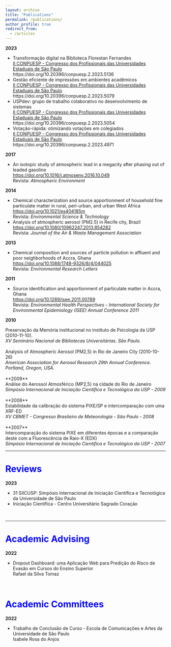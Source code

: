 ```yaml
---
layout: archive
title: "Publications"
permalink: /publications/
author_profile: true
redirect_from:
  - /articles
---
```


**2023**
<ul>
 <li>
   Transformação digital na Biblioteca Florestan Fernandes
   <br><a href="https://econtents.bc.unicamp.br/eventos/index.php/conpuesp/article/view/5136">
    II CONPUESP - Congresso dos Profissionais das Universidades Estaduais de São Paulo
    </a>
    <br>https://doi.org/10.20396/conpuesp.2.2023.5136
    <a href="{{base_path}}/files/publications/2023/5136.pdf"><i class="fa fa-file-pdf"></i></a>
 </li>
  <li>
   Gestão eficiente de impressões em ambientes acadêmicos 
   <br><a href="https://econtents.bc.unicamp.br/eventos/index.php/conpuesp/article/view/5079/">
    II CONPUESP - Congresso dos Profissionais das Universidades Estaduais de São Paulo
    </a>
    <br>https://doi.org/10.20396/conpuesp.2.2023.5079
    <a href="{{base_path}}/files/publications/2023/5079.pdf"><i class="fa fa-file-pdf"></i></a>
 </li>
  <li>
   USPdev: grupo de trabalho colaborativo no desenvolvimento de sistemas 
   <br><a href="https://econtents.bc.unicamp.br/eventos/index.php/conpuesp/article/view/5054">
    II CONPUESP - Congresso dos Profissionais das Universidades Estaduais de São Paulo
    </a>
    <br>https://doi.org/10.20396/conpuesp.2.2023.5054
    <a href="{{base_path}}/files/publications/2023/5054.pdf"><i class="fa fa-file-pdf"></i></a>
 </li>
  <li>
   Votação-rápida: otimizando votações em colegiados 
   <br><a href="https://econtents.bc.unicamp.br/eventos/index.php/conpuesp/article/view/4971">
    II CONPUESP - Congresso dos Profissionais das Universidades Estaduais de São Paulo
    </a>
    <br>https://doi.org/10.20396/conpuesp.2.2023.4971
    <a href="{{base_path}}/files/publications/2023/4971.pdf"><i class="fa fa-file-pdf"></i></a>
 </li>
</ul>

**2017**
<ul>
 <li>
   An isotopic study of atmospheric lead in a megacity after phasing out of leaded gasoline
   <br><a href="https://doi.org/10.1016/j.atmosenv.2016.10.049"> https://doi.org/10.1016/j.atmosenv.2016.10.049</a>
   <br>Revista: <i>Atmospheric Environment</i>

 </li>
</ul>

**2014**
<ul>

 <li>
  Chemical characterization and source apportionment of household fine particulate matter in rural, peri-urban, and urban West Africa
   <br><a href="https://doi.org/10.1021/es404185m"> https://doi.org/10.1021/es404185m</a>
   <br>Revista: <i>Environmental Science & Technology</i>
 </li>

 <li>
   Analysis of atmospheric aerosol (PM2.5) in Recife city, Brazil
  <br> <a href="https://doi.org/10.1080/10962247.2013.854282"> https://doi.org/10.1080/10962247.2013.854282</a>   
  <br>Revista: <i>Journal of the Air & Waste Management Association</i> 
 </li>

</ul>

**2013**
<ul>
 <li>
   Chemical composition and sources of particle pollution in affluent and poor neighborhoods of Accra, Ghana
    <br><a href="https://doi.org/10.1088/1748-9326/8/4/044025"> https://doi.org/10.1088/1748-9326/8/4/044025</a>
    <br>Revista: <i>Environmental Research Letters</i>
 </li>
</ul>


**2011**
<ul>
  <li>Source identification and apportionment of particulate matter in Accra, Ghana
     <a href="{{base_path}}/files/publications/2011/isee.pdf"><i class="fa fa-file-pdf"></i></a>
     <br><a href="https://doi.org/10.1289/isee.2011.00789"> https://doi.org/10.1289/isee.2011.00789</a>
     <br>Revista: <i> Environmental Health Perspectives - International Society for Environmental Epidemiology (ISEE) Annual Conference 2011 </i>
  </li>
</ul>


**2010**
<div>
  <div>
    Preservação da Memória institucional no instituto de Psicologia da USP (2010-11-10).
    <a href="{{base_path}}/files/publications/2010/SNBU.pdf"><i class="fa fa-file-pdf"></i></a>
    <br><i> XV Seminário Nacional de Bibliotecas Universitárias. São Paulo.</i>
  </div>

  <br>

  <div>
    Analysis of Atmospheric Aerosol (PM2,5) in Rio de Janeiro City (2010-10-26)
    <a href="{{base_path}}/files/publications/2010/aaar_2010.pdf"><i class="fa fa-file-pdf"></i></a> 
    <br> <i>American Association for Aerosol Research 29th Annual Conference. Portland, Oregon, USA.</i>
  </div>
</div>

<br>
**2009**

<div>
  Análise do Aerossol Atmosférico (MP2,5) na cidade do Rio de Janeiro
  <a href="{{base_path}}/files/publications/2009/siicusp2009.pdf"><i class="fa fa-file-pdf"></i></a>
  <br><i>Simpósio Internacional de Iniciação Científica e Tecnológica da USP - 2009</i>
</div>

<br>
**2008**

<div>
 Estabilidade da calibração do sistema PIXE/SP e intercomparação com uma XRF-ED
  <a href="{{base_path}}/files/publications/2008/CBMET.docx"><i class="fa fa-file-pdf"></i></a>
  <br><i>XV CBMET - Congresso Brasileiro de Meteorologia - São Paulo - 2008</i>
</div>

<br>
**2007**

<div>
  Intercomparação do sistema PIXE em diferentes épocas e a comparação deste com a Fluorescência de Raio-X (EDX)
  <a href="{{base_path}}/files/publications/2007/siicusp2007.pdf"><i class="fa fa-file-pdf"></i></a>
  <br><i>Simpósio Internacional de Iniciação Científica e Tecnológica da USP - 2007 </i>
</div>

<hr>
<h1 style="color:blue;">Reviews</h1>

**2023**
<ul>
 <li>
    31 SIICUSP: Simpósio Internacional de Iniciação Científica e Tecnológica da Universidade de São Paulo
    <a href="{{base_path}}/files/reviews/2023/siicusp2023.pdf"><i class="fa fa-file-pdf"></i></a>
 </li>
 <li>
    Iniciação Científica - Centro Universitário Sagrado Coração
    <a href="{{base_path}}/files/reviews/2023/CertificadoIC-Unisagrado-2023.pdf"><i class="fa fa-file-pdf"></i></a>
 </li>
</ul>

<br>

<hr>
<h1 style="color:blue;">Academic Advising</h1>

**2022**
<ul>
 <li>
    Dropout Dashboard: uma Aplicação Web para Predição do Risco de Evasão em Cursos do Ensino Superior 
    <br>Rafael da Silva Tomaz
    <a href="{{base_path}}/files/advising/2022/Thiago.pdf"><i class="fa fa-file-pdf"></i></a>
 </li>
</ul>

<br>

<h1 style="color:blue;">Academic Committees</h1>

 **2022**
<ul>
 <li>
    Trabalho de Conclusão de Curso - Escola de Comunicações e Artes da Universidade de São Paulo
    <br>Isabele Rosa do Anjos
    <a href="{{base_path}}/files/committees/2022/isa.pdf"><i class="fa fa-file-pdf"></i></a>
 </li>
</ul>
